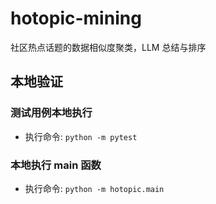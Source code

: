 # hotopic-mining
社区热点话题的数据相似度聚类，LLM 总结与排序

## 本地验证

### 测试用例本地执行

* 执行命令: `python -m pytest`

### 本地执行 main 函数

* 执行命令: `python -m hotopic.main`
